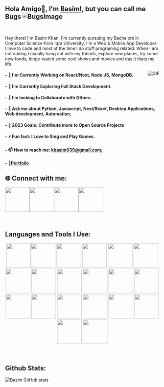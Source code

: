 ## Hola Amigo👋, I'm [Basim!](https://basimkhan.me/), but you can call me Bugs ![BugsImage](https://icons.iconarchive.com/icons/sykonist/looney-tunes/48/Bugs-Bunny-Carrot-icon.png)

<br />

Hey there! I'm Basim Khan, I'm currently pursuing my Bachelors in Computer Science from Iqra University. I'm a Web & Mobile App Developer. I love to code and most of the time I do stuff programing related. When I am not coding I usually hang out with my friends, explore new places, try some new foods, binge-watch some cool shows and movies and das it thats my life.

<img align="right" alt="GIF" src="https://media.giphy.com/media/836HiJc7pgzy8iNXCn/giphy.gif" />

#### - 🔭 I'm Currently Working on React/Next, Node.JS, MongoDB.
#### - 🌱 I’m Currently Exploring Full Stack Development. 
#### - 👯 I’m looking to Collaborate with Others.
#### - 💬 Ask me about Python, Javascript, Next/React, Desktop Applications, Web development, Automation;
#### - 🥅 2023 Goals: Contribute more to Open Source Projects
#### - ⚡ Fun fact: I Love to Sing and Play Games.
#### - 📫 How to reach me: kbasim039@gmail.com;
#### - 📝[Portfolio](https://basimkhan.me/)

## 🌐 Connect with me:

[<img src="https://user-images.githubusercontent.com/74038190/235294010-ec412ef5-e3da-4efa-b1d4-0ab4d4638755.gif" width="80">][facebook][<img src="https://user-images.githubusercontent.com/74038190/235294012-0a55e343-37ad-4b0f-924f-c8431d9d2483.gif" width="80">][linkedin][<img src="https://user-images.githubusercontent.com/74038190/235294013-a33e5c43-a01c-43f6-b44d-a406d8b4ab75.gif" width="80">][instagram][<img src="https://user-images.githubusercontent.com/74038190/235294019-40007353-6219-4ec5-b661-b3c35136dd0b.gif" width="80">][whatsapp]

<br />

## Languages and Tools I Use:

<div align="center">
<img src="https://user-images.githubusercontent.com/74038190/212257454-16e3712e-945a-4ca2-b238-408ad0bf87e6.gif" width="80"><img src="https://user-images.githubusercontent.com/74038190/212257472-08e52665-c503-4bd9-aa20-f5a4dae769b5.gif" width="80">
<img src="https://user-images.githubusercontent.com/74038190/212257468-1e9a91f1-b626-4baa-b15d-5c385dfa7ed2.gif" width="80">
<img src="https://user-images.githubusercontent.com/74038190/212257465-7ce8d493-cac5-494e-982a-5a9deb852c4b.gif" width="80">
<img src="https://user-images.githubusercontent.com/74038190/212257463-4d082cb4-7483-4eaf-bc25-6dde2628aabd.gif" width="80">
<img src="https://user-images.githubusercontent.com/74038190/212257460-738ff738-247f-4445-a718-cdd0ca76e2db.gif" width="80">
<img src="https://user-images.githubusercontent.com/74038190/212257467-871d32b7-e401-42e8-a166-fcfd7baa4c6b.gif" width="80">
<img src="https://user-images.githubusercontent.com/74038190/212281756-450d3ffa-9335-4b98-a965-db8a18fee927.gif" width="80">
<img src="https://user-images.githubusercontent.com/74038190/212280805-9bcb336b-8c55-46a8-abf8-ff286ab55472.gif" width="80">
<img src="https://user-images.githubusercontent.com/74038190/212280823-79088828-a258-4a4d-8d6c-96315d5a07af.gif" width="80">
<img src="https://user-images.githubusercontent.com/74038190/212281763-e6ecd7ef-c4aa-45b6-a97c-f33f6bb592bd.gif" width="80">
<img src="https://user-images.githubusercontent.com/74038190/212281775-b468df30-4edc-4bf8-a4ee-f52e1aaddc86.gif" width="80">
<img src="https://github.com/Anmol-Baranwal/Cool-GIFs-For-GitHub/assets/74038190/1a797f46-efe4-41e6-9e75-5303e1bbcbfa" width="80">
<img src="https://github.com/Anmol-Baranwal/Cool-GIFs-For-GitHub/assets/74038190/29fd6286-4e7b-4d6c-818f-c4765d5e39a9" width="80">
<img src="https://github.com/Anmol-Baranwal/Cool-GIFs-For-GitHub/assets/74038190/67f477ed-6624-42da-99f0-1a7b1a16eecb" width="80">
<img src="https://github.com/Anmol-Baranwal/Cool-GIFs-For-GitHub/assets/74038190/3c16d4f2-b757-4c70-8f42-43d5dddd2c36" width="80">
<img src="https://github.com/Anmol-Baranwal/Cool-GIFs-For-GitHub/assets/74038190/3fb2cdf6-8920-462e-87a4-95af376418aa" width="80">
<img src="https://github.com/Anmol-Baranwal/Cool-GIFs-For-GitHub/assets/74038190/de038172-e903-4951-926c-755878deb0b4" width="80">
<img src="https://github.com/Anmol-Baranwal/Cool-GIFs-For-GitHub/assets/74038190/398b19b1-9aae-4c1f-8bc0-d172a2c08d68" width="80">
<img src="https://github.com/Anmol-Baranwal/Cool-GIFs-For-GitHub/assets/74038190/e0d299f2-767c-4c21-bd49-90f2a19f1a78" width="80">
</div>
<br><br>  

## Github Stats:

![Basim GitHub stats](https://github-readme-stats.vercel.app/api?username=BasimAhmedKhan&show_icons=true&theme=radical&env=PAT_1)


[facebook]: https://www.facebook.com/profile.php?id=100009322472394
[instagram]: https://www.instagram.com/basim_khann
[whatsapp]: https://github.com/BasimAhmedKhan/BasimAhmedKhan/blob/main/assets/WhatsApp%20Image%202022-01-09%20at%207.23.20%20PM.jpeg
[linkedin]: https://www.linkedin.com/in/basim-khan-604a76189/
